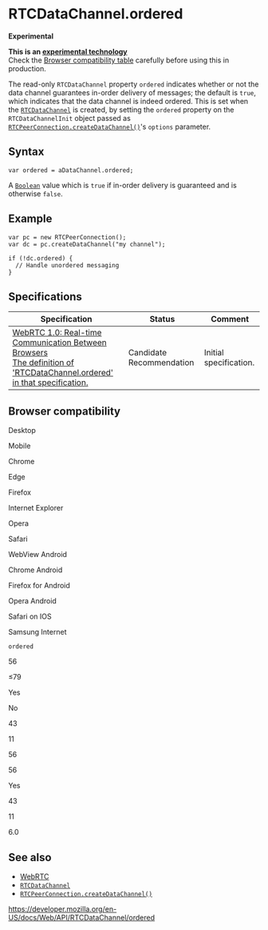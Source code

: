 # RTCDataChannel.ordered

**Experimental**

**This is an [experimental technology](https://developer.mozilla.org/en-US/docs/MDN/Guidelines/Conventions_definitions#experimental)**  
Check the [Browser compatibility table](#browser_compatibility) carefully before using this in production.

The read-only `RTCDataChannel` property `ordered` indicates whether or not the data channel guarantees in-order delivery of messages; the default is `true`, which indicates that the data channel is indeed ordered. This is set when the [`RTCDataChannel`](../rtcdatachannel) is created, by setting the `ordered` property on the `RTCDataChannelInit` object passed as [`RTCPeerConnection.createDataChannel()`](../rtcpeerconnection/createdatachannel)'s `options` parameter.

## Syntax

    var ordered = aDataChannel.ordered;

A [`Boolean`](https://developer.mozilla.org/en-US/docs/Web/JavaScript/Reference/Global_Objects/Boolean) value which is `true` if in-order delivery is guaranteed and is otherwise `false`.

## Example

    var pc = new RTCPeerConnection();
    var dc = pc.createDataChannel("my channel");

    if (!dc.ordered) {
      // Handle unordered messaging
    }

## Specifications

<table><thead><tr class="header"><th>Specification</th><th>Status</th><th>Comment</th></tr></thead><tbody><tr class="odd"><td><a href="https://w3c.github.io/webrtc-pc/#dom-datachannel-ordered">WebRTC 1.0: Real-time Communication Between Browsers<br />
<span class="small">The definition of 'RTCDataChannel.ordered' in that specification.</span></a></td><td><span class="spec-cr">Candidate Recommendation</span></td><td>Initial specification.</td></tr></tbody></table>

## Browser compatibility

Desktop

Mobile

Chrome

Edge

Firefox

Internet Explorer

Opera

Safari

WebView Android

Chrome Android

Firefox for Android

Opera Android

Safari on IOS

Samsung Internet

`ordered`

56

≤79

Yes

No

43

11

56

56

Yes

43

11

6.0

## See also

- [WebRTC](../webrtc_api)
- [`RTCDataChannel`](../rtcdatachannel)
- [`RTCPeerConnection.createDataChannel()`](../rtcpeerconnection/createdatachannel)

<a href="https://developer.mozilla.org/en-US/docs/Web/API/RTCDataChannel/ordered" class="_attribution-link">https://developer.mozilla.org/en-US/docs/Web/API/RTCDataChannel/ordered</a>
